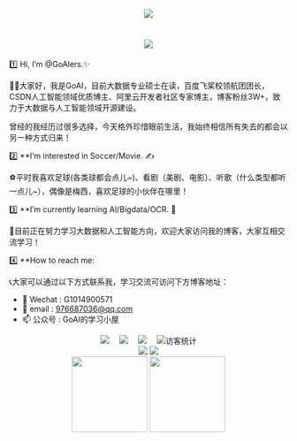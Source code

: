<div align="center"><img src="https://cdn.jsdelivr.net/gh/sun0225SUN/photos/images/202110311924844.png" /></div>


<h1 align="center"> <a href="https://sunguoqi.com/"> <img src="https://readme-typing-svg.herokuapp.com/?lines=欢迎访问%2C%20我的主页;GoAI祝您每天生活愉快!&center=true&size=27"> </a> </h1>

    
1️⃣ Hi, I’m @GoAlers.✨

👨‍🎓大家好，我是GoAI，目前大数据专业硕士在读，百度飞桨校领航团团长，CSDN人工智能领域优质博主、阿里云开发者社区专家博主，博客粉丝3W+，致力于大数据与人工智能领域开源建设。

曾经的我经历过很多选择，今天格外珍惜眼前生活，我始终相信所有失去的都会以另一种方式归来！

2️⃣ **I’m interested in Soccer/Movie. ✍️

⚽平时我喜欢足球(各类球都会点儿~)、看剧（美剧、电影）、听歌（什么类型都听一点儿~），偶像是梅西，喜欢足球的小伙伴在哪里！

3️⃣ **I’m currently learning AI/Bigdata/OCR. 🌱

🎉目前正在努力学习大数据和人工智能方向，欢迎大家访问我的博客，大家互相交流学习！

4️⃣ **How to reach me: 

📞大家可以通过以下方式联系我，学习交流可访问下方博客地址：

 - 📝 Wechat : G1014900571  
 - 📩 email : 976687036@qq.com
 - 📫 公众号 : GoAI的学习小屋


<div align="center">
  <a href="https://goalers.github.io/#/"><img src="https://img.shields.io/badge/website-%E4%B8%AA%E4%BA%BA%E7%BD%91%E7%AB%99-blue"></a>&emsp;
  <a href="https://blog.csdn.net/qq_36816848"><img src="https://img.shields.io/badge/CSDN-%E5%8D%9A%E5%AE%A2-c32136"></a>&emsp;
  <a href="https://www.zhihu.com/people/GoAI/"><img src="https://img.shields.io/badge/zhihu-%E7%9F%A5%E4%B9%8E-blue"></a>&emsp;  
 <!--- <a href="https://space.bilibili.com/448488855/"><img src="https://img.shields.io/badge/bilibili-B%E7%AB%99-ff69b4"></a>&emsp;  -->
<!-- 访客数统计徽标 -->
  <img src="https://visitor-badge.glitch.me/badge?page_id=GoAlers" alt="访客统计" /></div>

<!---
GoAlers/GoAlers is a ✨ special ✨ repository because its `README.md` (this file) appears on your GitHub profile.
You can click the Preview link to take a look at your changes.
--->

<!--https://stats.justsong.cn/api/leetcode/?username=quanpeng&theme=dark-->


<div align="center">
  <img src="https://stats.justsong.cn/api/csdn?id=qq_36816848" />
  <img src="https://stats.justsong.cn/api/zhihu?username=GoAI" />
</div>



<div align="center">
  <img height="137px" src="https://github-readme-stats.vercel.app/api?username=GoAlers&hide_title=true&hide_border=true&show_icons=trueline_height=21&text_color=000&icon_color=000&bg_color=0,ea6161,ffc64d,fffc4d,52fa5a&theme=graywhite" />
  <img height="137px" src="https://github-readme-stats.vercel.app/api/top-langs/?username=GoAlers&hide_title=true&hide_border=true&layout=compact&langs_count=6&text_color=000&icon_color=fff&bg_color=0,52fa5a,4dfcff,c64dff&theme=graywhite" />
</div>

<!--
<div align="center"> <img src="https://github-readme-stats.vercel.app/api/top-langs/?username=GoAlers&hide_title=true&hide_border=true&layout=compact&langs_count=6&text_color=000&icon_color=fff&bg_color=0,52fa5a,4dfcff,c64dff&theme=graywhite" /> </div>

<div align="center"> <img height="137px" src="https://github-readme-stats.vercel.app/api?username=GoAlers&hide_title=true&hide_border=true&show_icons=trueline_height=21&text_color=000&icon_color=000&bg_color=0,ea6161,ffc64d,fffc4d,52fa5a&theme=graywhite" /> </div>



![Metrics](https://metrics.lecoq.io/GoAlers?template=terminal&isocalendar=1&projects=1&people=1&introduction=1&nightscout=1&base=header%2C%20activity%2C%20community%2C%20repositories%2C%20metadata&base.indepth=false&base.hireable=false&base.skip=false&isocalendar=false&isocalendar.duration=full-year&people=false&people.limit=24&people.identicons=false&people.identicons.hide=false&people.size=28&people.types=followers%2C%20following&people.shuffle=false&introduction=false&introduction.title=true&projects=false&projects.limit=2&projects.descriptions=false&nightscout=false&nightscout.url=https%3A%2F%2Fexample.herokuapp.com&nightscout.datapoints=12&nightscout.lowalert=80&nightscout.highalert=180&nightscout.urgentlowalert=50&nightscout.urgenthighalert=250&config.timezone=Asia%2FHong_Kong)

-->

